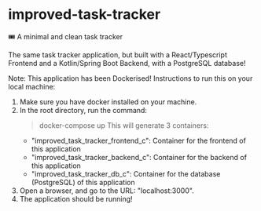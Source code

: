 # improved-task-tracker

🎟 A minimal and clean task tracker

The same task tracker application, but built with a React/Typescript Frontend and a Kotlin/Spring Boot Backend, with a PostgreSQL database!

Note: This application has been Dockerised! Instructions to run this on your local machine:

1. Make sure you have docker installed on your machine.
1. In the root directory, run the command:
      > docker-compose up
   This will generate 3 containers:
    - "improved_task_tracker_frontend_c": Container for the frontend of this application
    - "improved_task_tracker_backend_c": Container for the backend of this application
    - "improved_task_tracker_db_c": Container for the database (PostgreSQL) of this application
2. Open a browser, and go to the URL: "localhost:3000".
3. The application should be running!
